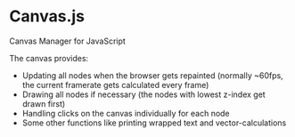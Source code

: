 # Canvas.js
Canvas Manager for JavaScript

The canvas provides:
- Updating all nodes when the browser gets repainted (normally ~60fps, the current framerate gets calculated every frame)
- Drawing all nodes if necessary (the nodes with lowest z-index get drawn first)
- Handling clicks on the canvas individually for each node
- Some other functions like printing wrapped text and vector-calculations 
